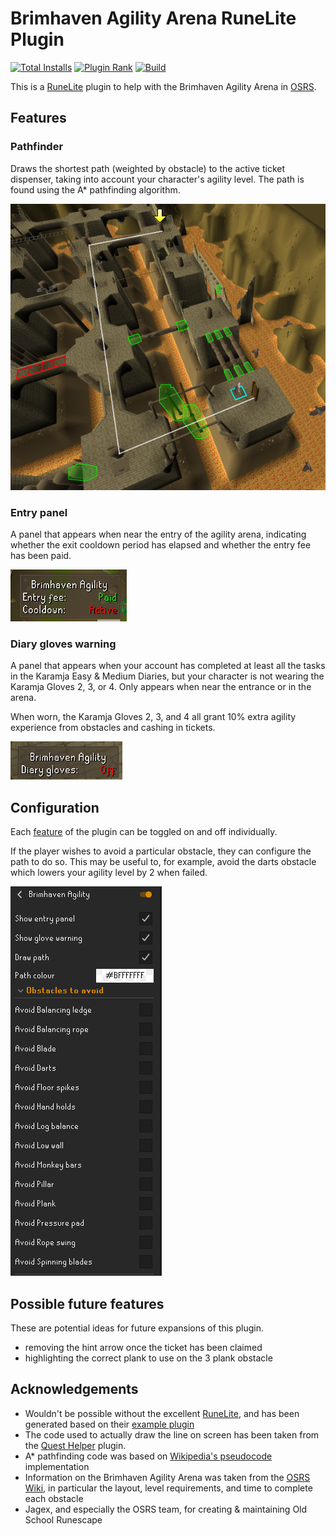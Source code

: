 # Brimhaven Agility Arena RuneLite Plugin

[![Total Installs](http://img.shields.io/endpoint?url=https://api.runelite.net/pluginhub/shields/installs/plugin/brimhaven-agility)](https://runelite.net/plugin-hub/show/brimhaven-agility)
[![Plugin Rank](http://img.shields.io/endpoint?url=https://api.runelite.net/pluginhub/shields/rank/plugin/brimhaven-agility)](https://runelite.net/plugin-hub/show/brimhaven-agility)
[![Build](https://img.shields.io/github/actions/workflow/status/kagof/rl-plugin-brimhaven-agility/build.yml?branch=master)](https://github.com/kagof/rl-plugin-brimhaven-agility)

This is a [RuneLite](https://runelite.net/) plugin to help with the Brimhaven Agility Arena
in [OSRS](https://oldschool.runescape.com/).

## Features

### Pathfinder

Draws the shortest path (weighted by obstacle) to the active ticket dispenser, taking into account your character's
agility level. The path is found using the A* pathfinding algorithm.

![](images/example.png)

### Entry panel

A panel that appears when near the entry of the agility arena, indicating whether the exit cooldown period has elapsed
and whether the entry fee has been paid.

![](images/entry.png)

### Diary gloves warning

A panel that appears when your account has completed at least all the tasks in the Karamja Easy &amp; Medium Diaries,
but your character is not wearing the Karamja Gloves 2, 3, or 4. Only appears when near the entrance or in the arena.

When worn, the Karamja Gloves 2, 3, and 4 all grant 10% extra agility experience from obstacles and cashing in tickets.

![](images/gloves.png)

## Configuration

Each [feature](#features) of the plugin can be toggled on and off individually.

If the player wishes to avoid a particular obstacle, they can configure the path to do so. This may be useful to, for
example, avoid the darts obstacle which lowers your agility level by 2 when failed.

![](images/config.png)

## Possible future features

These are potential ideas for future expansions of this plugin.

* removing the hint arrow once the ticket has been claimed
* highlighting the correct plank to use on the 3 plank obstacle

## Acknowledgements

* Wouldn't be possible without the excellent [RuneLite](https://github.com/runelite/runelite), and has been generated
  based on their [example plugin](https://github.com/runelite/example-plugin)
* The code used to actually draw the line on screen has been taken from
  the [Quest Helper](https://github.com/Zoinkwiz/quest-helper) plugin.
* A* pathfinding code was based
  on [Wikipedia's pseudocode](https://en.wikipedia.org/wiki/A*_search_algorithm#Pseudocode) implementation
* Information on the Brimhaven Agility Arena was taken from
  the [OSRS Wiki](https://oldschool.runescape.wiki/w/Brimhaven_Agility_Arena), in particular the layout, level
  requirements, and time to complete each obstacle
* Jagex, and especially the OSRS team, for creating & maintaining Old School Runescape